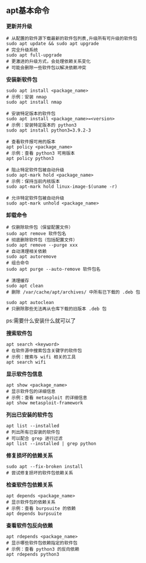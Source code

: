 ## **apt基本命令**



**更新并升级**

```
# 从配置的软件源下载最新的软件包列表,升级所有可升级的软件包
sudo apt update && sudo apt upgrade
# 完全升级系统
sudo apt full-upgrade
# 更激进的升级方式，会处理依赖关系变化
# 可能会删除一些软件包以解决依赖冲突
```



**安装新软件包**

```
sudo apt install <package_name>
# 示例：安装 nmap
sudo apt install nmap

# 安装特定版本的软件包
sudo apt install <package_name>=<version>
# 示例：安装特定版本的 python3
sudo apt install python3=3.9.2-3

# 查看软件报可用的版本
apt policy <package_name>
# 示例：查看 python3 可用版本
apt policy python3

# 阻止特定软件包被自动升级
sudo apt-mark hold <package_name>
# 示例：保持当前内核版本
sudo apt-mark hold linux-image-$(uname -r)

# 允许特定软件包被自动升级
sudo apt-mark unhold <package_name>
```



**卸载命令**

```
# 仅删除软件包（保留配置文件）
sudo apt remove 软件包名
# 彻底删除软件包（包括配置文件）
sudo apt remove --purge xxx
# 自动清理相关依赖
sudo apt autoremove
# 组合命令
sudo apt purge --auto-remove 软件包名

# 清理缓存
sudo apt clean
# 删除 /var/cache/apt/archives/ 中所有已下载的 .deb 包

sudo apt autoclean
# 只删除那些无法再从仓库下载的旧版本 .deb 包
```

ps:需要什么安装什么就可以了



**搜索软件包**

```
apt search <keyword>
# 在软件源中搜索包含关键字的软件包
# 示例：搜索与 wifi 相关的工具
apt search wifi
```



**显示软件包信息**

```
apt show <package_name>
# 显示软件包的详细信息
# 示例：查看 metasploit 的详细信息
apt show metasploit-framework
```



**列出已安装的软件包**

```
apt list --installed
# 列出所有已安装的软件包
# 可以配合 grep 进行过滤
apt list --installed | grep python
```



**修复损坏的依赖关系**

```
sudo apt --fix-broken install
# 尝试修复损坏的软件包依赖关系
```



**检查软件包依赖关系**

```
apt depends <package_name>
# 显示软件包的依赖关系
# 示例：查看 burpsuite 的依赖
apt depends burpsuite
```



**查看软件包反向依赖**

```
apt rdepends <package_name>
# 显示哪些软件包依赖指定的软件包
# 示例：查看 python3 的反向依赖
apt rdepends python3
```